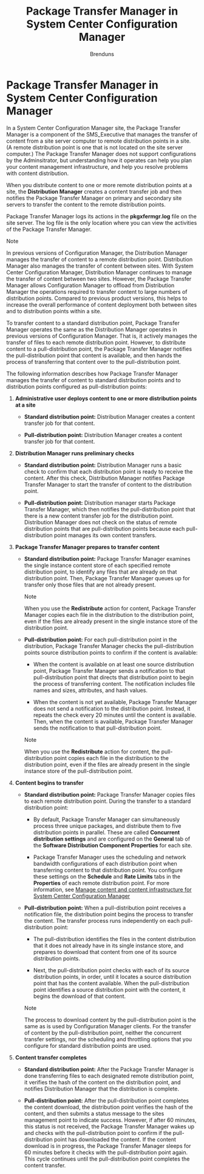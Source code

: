 ﻿---
title: "Package Transfer Manager  in System Center Configuration Manager"
ms.custom: na
ms.date: 07/22/2016
ms.reviewer: na
ms.suite: na
ms.technology:
  - configmgr-other
ms.tgt_pltfrm: na
ms.topic: article
ms.assetid: 3359f254-dd48-42b7-9eab-c92a3417e3fb
caps.latest.revision: 3
author: Brenduns
---
# Package Transfer Manager  in System Center Configuration Manager
In a System Center Configuration Manager site, the Package Transfer Manager is a  component of the SMS_Executive that manages the transfer of content from a site server computer to remote distribution points in a site. (A remote distribution point is one that is not located on the site server computer.) The Package Transfer Manager does not support configurations by the Adminsitrator, but understanding how it operates can help you plan your content management infrastructure, and help you resolve problems with content distribution.


When you distribute content to one or more remote distribution points at a site, the **Distribution Manager** creates a content transfer job and then notifies the Package Transfer Manager on primary and secondary site servers to transfer the content to the remote distribution points.

 Package Transfer Manager logs its actions in the **pkgxfermgr.log** file on the site server. The log file is the only location where you can view the activities of the Package Transfer Manager.  

> [!NOTE]  
>  In previous versions of Configuration Manager, the Distribution Manager manages the transfer of content to a remote distribution point. Distribution Manager also manages the transfer of content between sites. With System Center Configuration Manager, Distribution Manager continues to manage the transfer of content between two sites. However, the Package Transfer Manager allows Configuration Manager to offload from Distribution Manager the operations required to transfer content to large numbers of distribution points. Compared to previous product versions, this helps to increase the overall performance of content deployment both between sites and to distribution points within a site.  

 To transfer content to a standard distribution point, Package Transfer Manager operates the same as the Distribution Manager operates in previous versions of Configuration Manager. That is, it actively manages the transfer of files to each remote distribution point. However, to distribute content to a pull-distribution point, the Package Transfer Manager notifies the pull-distribution point that content is available, and then hands the process of transferring that content over to the pull-distribution point.  

The following information describes how Package Transfer Manager manages the transfer of content to standard distribution points and to distribution points configured as pull-distribution points:
1.  **Administrative user deploys content to one or more distribution points at a site**  

    -   **Standard distribution point:** Distribution Manager creates a content transfer job for that content.  

    -   **Pull-distribution point:** Distribution Manager creates a content transfer job for that content.  

2.  **Distribution Manager runs preliminary checks**  

    -   **Standard distribution point:** Distribution Manager runs a basic check to confirm that each distribution point is ready to receive the content. After this check, Distribution Manager notifies Package Transfer Manager to start the transfer of content to the distribution point.  

    -   **Pull-distribution point:** Distribution manager starts Package Transfer Manager, which then notifies the pull-distribution point that there is a new content transfer job for the distribution point. Distribution Manager does not check on the status of remote distribution points that are pull-distribution points because each pull-distribution point manages its own content transfers.  

3.  **Package Transfer Manager prepares to transfer content**  

    -   **Standard distribution point:** Package Transfer Manager examines the single instance content store of each specified remote distribution point, to identify any files that are already on that distribution point. Then, Package Transfer Manager queues up for transfer only those files that are not already present.  

        > [!NOTE]  
        >  When you use the **Redistribute** action for content, Package Transfer Manager copies each file in the distribution to the distribution point, even if the files are already present in the single instance store of the distribution point.  

    -   **Pull-distribution point:** For each pull-distribution point in the distribution, Package Transfer Manager checks the pull-distribution points source distribution points to confirm if the content is available:  

        -   When the content is available on at least one source distribution point, Package Transfer Manager sends a notification to that pull-distribution point that directs that distribution point to begin the process of transferring content. The notification includes file names and sizes, attributes, and hash values.  

        -   When the content is not yet available, Package Transfer Manager does not send a notification to the distribution point. Instead, it repeats the check every 20 minutes until the content is available. Then, when the content is available, Package Transfer Manager sends the notification to that pull-distribution point.  

        > [!NOTE]  
        >  When you use the **Redistribute** action for content, the pull-distribution point copies each file in the distribution to the distribution point, even if the files are already present in the single instance store of the pull-distribution point.  

4.  **Content begins to transfer**  

    -   **Standard distribution point:** Package Transfer Manager copies files to each remote distribution point. During the transfer to a standard distribution point:  

        -   By default, Package Transfer Manager can simultaneously process three unique packages, and distribute them to five distribution points in parallel. These are called **Concurrent distribution settings** and are configured on the **General** tab of the **Software Distribution Component Properties** for each site.  

        -   Package Transfer Manager uses the scheduling and network bandwidth configurations of each distribution point when transferring content to that distribution point. You configure these settings on the **Schedule** and **Rate Limits** tabs in the **Properties** of each remote distribution point. For more information, see [Manage content and content infrastructure for System Center Configuration Manager](../../../core/servers/deploy/configure/manage-content-and-content-infrastructure.md)  

    -   **Pull-distribution point:** When a pull-distribution point receives a notification file, the distribution point begins the process to transfer the content. The transfer process runs independently on each pull-distribution point:  

        -   The pull-distribution identifies the files in the content distribution that it does not already have in its single instance store, and prepares to download that content from one of its source distribution points.  

        -   Next, the pull-distribution point checks with each of its source distribution points, in order, until it locates a source distribution point that has the content available. When the pull-distribution point identifies a source distribution point with the content, it begins the download of that content.  

        > [!NOTE]  
        >  The process to download content by the pull-distribution point is the same as is used by Configuration Manager clients. For the transfer of content by the pull-distribution point, neither the concurrent transfer settings, nor the scheduling and throttling options that you configure for standard distribution points are used.  

5.  **Content transfer completes**  

    -   **Standard distribution point:** After the Package Transfer Manager is done transferring files to each designated remote distribution point, it verifies the hash of the content on the distribution point, and notifies Distribution Manager that the distribution is complete.  

    -   **Pull-distribution point:** After the pull-distribution point completes the content download, the distribution point verifies the hash of the content, and then submits a status message to the sites management point to indicate success. However, if after 60 minutes, this status is not received, the Package Transfer Manager wakes up and checks with the pull-distribution point to confirm if the pull-distribution point has downloaded the content. If the content download is in progress, the Package Transfer Manager sleeps for 60 minutes before it checks with the pull-distribution point again. This cycle continues until the pull-distribution point completes the content transfer.  

